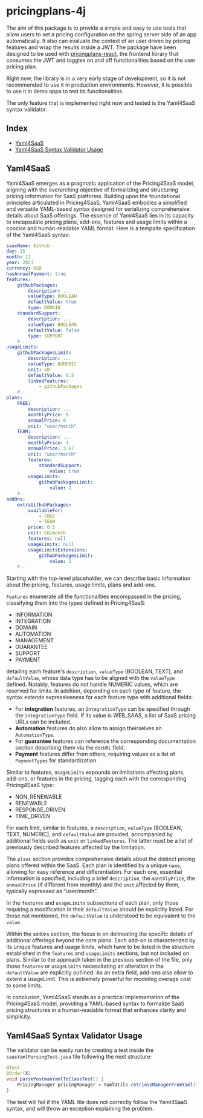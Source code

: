 # pricingplans-4j

The aim of this package is to provide a simple and easy to use tools that allow users to set a pricing configuration on the spring server side of an app automatically. It also can evaluate the context of an user driven by pricing features and wrap the results inside a JWT. The package have been designed to be used with [pricingplans-react](https://github.com/isa-group/pricingplans-react.git), the frontend library that consumes the JWT and toggles on and off functionalities based on the user pricing plan.

Right now, the library is in a very early stage of development, so it is not recommended to use it in production environments. However, it is possible to use it in demo apps to test its functionalities. 

The only feature that is implemented right now and tested is the Yaml4SaaS syntax validator.

## Index

- [Yaml4SaaS](#yaml4saas)
- [Yaml4SaaS Syntax Validator Usage](#yaml4saas-syntax-validator-usage)

## Yaml4SaaS

Yaml4SaaS emerges as a pragmatic application of the Pricing4SaaS model, aligning with the overarching objective of formalizing and structuring pricing information for SaaS platforms. Building upon the foundational principles articulated in Pricing4SaaS, Yaml4SaaS embodies a simplified and versatile YAML-based syntax designed for serializing comprehensive details about SaaS offerings. The essence of Yaml4SaaS lies in its capacity to encapsulate pricing plans, add-ons, features and usage limits within a concise and human-readable YAML format. Here is a tempalte specification of the Yaml4SaaS syntax:

```yaml
saasName: GitHub
day: 15
month: 11
year: 2023
currency: USD
hasAnnualPayment: true
features:
    githubPackages:
        description: ...
        valueType: BOOLEAN
        defaultValue: true
        type: DOMAIN
    standardSupport:
        description: ...
        valueType: BOOLEAN
        defaultValue: false
        type: SUPPORT
    #...
usageLimits:
    githubPackagesLimit:
        description: ...
        valueType: NUMERIC
        unit: GB
        defaultValue: 0.5
        linkedFeatures:
            - githubPackages
    #...
plans:
    FREE:
        description: ...
        monthlyPrice: 0
        annualPrice: 0
        unit: "user/month"
    TEAM:
        description: ...
        monthlyPrice: 4
        annualPrice: 3.67
        unit: "user/month"
        features: 
            standardSupport:
                value: true
        usageLimits: 
            githubPackagesLimit:
                value: 2
    #...
addOns:
    extraGithubPackages:
        availableFor:
            - FREE
            - TEAM
        price: 0.5
        unit: GB/month
        features: null
        usageLimits: null
        usageLimitsExtensions:
            githubPackagesLimit:
                value: 1
    #...
```

Starting with the top-level placeholder, we can describe basic information about the pricing, features, usage limits, plans and add-ons.

`Features` enumerate all the functionalities encompassed in the pricing, classifying them into the types defined in Pricing4SaaS: 

- INFORMATION
- INTEGRATION
- DOMAIN
- AUTOMATION
- MANAGEMENT
- GUARANTEE
- SUPPORT
- PAYMENT

detailing each feature's `description`, `valueType` (BOOLEAN, TEXT), and `defaultValue`, whose data type has to be aligned with the `valueType` defined. Notably, features do not handle NUMERIC values, which are reserved for limits. In addition, depending on each type of feature, the syntax  extends expressiveness for each feature type with additional fields:

- For **integration** features, an `IntegrationType` can be specified through the `integrationType` field. If its value is WEB\_SAAS, a list of SaaS pricing URLs can be included.
- **Automation** features do also allow to assign theirselves an `AutomationType`.
- For **guarantee** features can reference the corresponding documentation section describing them via the `docURL` field.
- **Payment** features differ from others, requiring values as a list of `PaymentTypes` for standardization.


Similar to features, `UsageLimits` expounds on limitations affecting plans, add-ons, or features in the pricing, tagging each with the corresponding Pricing4SaaS type:


- NON_RENEWABLE
- RENEWABLE
- RESPONSE_DRIVEN
- TIME_DRIVEN


For each limit, similar to features, a `description`, `valueType` (BOOLEAN, TEXT, NUMERIC), and `defaultValue` are provided, accompanied by additional fields such as `unit` or `linkedFeatures`. The latter must be a list of previously described features affected by the limitation.

The `plans` section provides comprehensive details about the distinct pricing plans offered within the SaaS. Each plan is identified by a unique `name`, allowing for easy reference and differentiation. For each one, essential information is specified, including a brief `description`, the `monthlyPrice`, the `annualPrice` (if different from monthly) and the `unit` affected by them, typically expressed as "user/month".

In the `features` and `usageLimits` subsections of each plan, only those requiring a modification in their `defaultValue` should be explicitly listed. For those not mentioned, the `defaultValue` is understood to be equivalent to the `value`.

Within the `addOns` section, the focus is on delineating the specific details of additional offerings beyond the core plans. Each add-on is characterized by its unique features and usage limits, which have to be listed in the structure established in the `features` and `usageLimits` sections, but not included on plans. Similar to the approach taken in the previous section of the file, only those `features` or `usageLimits` necessitating an alteration in the `defaultValue` are explicitly outlined. As an extra field, add-ons also allow to extent a usageLimit. This is extremely powerful for modeling overage cost to some limits.

In conclusion, Yaml4SaaS stands as a practical implementation of the Pricing4SaaS model, providing a YAML-based syntax to formalize SaaS pricing structures in a human-readable format that enhances clarity and simplicity.

## Yaml4SaaS Syntax Validator Usage

The validator can be easily run by creating a test inside the `saasYamlParsingTest.java` file following the next structure:

```java
@Test
@Order(X)
void parsePostmanYamlToClassTest() {
    PricingManager pricingManager = YamlUtils.retrieveManagerFromYaml("pricing/{NAME_OF_YOUR_FILE}.yml");
}
```

The test will fail if the YAML file does not correctly follow the Yaml4SaaS syntax, and will throw an exception explaining the problem.

<!-- ## Installation

The package have been build to be used with maven. To install it, just add the following dependencies to your pom.xml file:

```xml
<dependencies>
    
    ...

    <!-- PRICINGPLANS-4J -->
<!--
    <dependency>
        <groupId>io.github.isa-group</groupId>
        <artifactId>pricingplans-4j</artifactId>
        <version>{version}</version>
    </dependency>

    ...

</dependencies>
``` -->

<!-- ## Pricing Configuration

The packages uses a YAML file to represent all the pricing configuration, which includes: plans specifications, features used, values of these features for each plan… 

The file must be placed inside the resources folder of the project, and must have the structure of this example:

```yaml
saasName: GitHub
day: 15
month: 11
year: 2023
currency: USD
hasAnnualPayment: true
features:
    githubPackages:
        description: ...
        valueType: BOOLEAN
        defaultValue: true
        type: DOMAIN
    standardSupport:
        description: ...
        valueType: BOOLEAN
        defaultValue: false
        type: SUPPORT
    #...
usageLimits:
    githubPackagesLimit:
        description: ...
        valueType: NUMERIC
        unit: GB
        defaultValue: 0.5
        linkedFeatures:
            - githubPackages
    #...
plans:
    FREE:
        description: ...
        monthlyPrice: 0
        annualPrice: 0
        unit: "user/month"
    TEAM:
        description: ...
        monthlyPrice: 4
        annualPrice: 3.67
        unit: "user/month"
        features: 
            standardSupport:
                value: true
        usageLimits: 
            githubPackagesLimit:
                value: 2
    #...
addOns:
    extraGithubPackages:
        availableFor:
            - FREE
            - TEAM
        price: 0.5
        unit: GB/month
        features: null
        usageLimits: null
        usageLimitsExtensions:
            githubPackagesLimit:
                value: 1
    #...
``` -->



<!-- Important notes to have in mind while configuring the YAML:

- The `features` section must contain all the features that are going to be used in the app. Each feature must have a `description`, a `valueType`, a `defaultValue`, a `unit` with whom the limit is measured and a list of `linkedFeatures` affected by the limit. 

  The `type` can be `NUMERIC` (handles Integer, Double, Long…), `TEXT` (handles String) or `BOOLEAN` (handles Boolean). 

  The `defaultValue` must be a value supported by the type of the feature:
  
  - If the `type` is `CONDITION`, the `defaultValue` must be a boolean. 
  - If the `type` is `NUMERIC`, the `defaultValue` must be: integer, double, long… 
  - If the `type` is `TEXT`, the `defaultValue` must be a string. 

  The `expression` must be a string `SPEL` expression that evaluates the value of the feature. It can access the data of the user context using the `userContext` variable, while the plan's is available through `planContext`. For example, considering a user context that contains the following information:

  ```json
  {
    "username": "John",
    "feature1use": 2,
  }
  ```

  If we want to check if the use of the feature exceeds its limit, the `SPEL` expression should be:

  ```yaml
  # ...
  feature1:
    # ...
    expression: userContext['feature1use'] <= planContext['feature1']
    # ...
  ```

  It's also possible to define a server side evaluation that will be used to evaluate any feature using @PricingPlanAware annotation. This use can be interesting on NUMERIC features, let's see an example.

  If we have a button on the UI to add items to a list, it should be only available while the amount of products is under the feature limit, so when it is reached, the button disapears. The expression that models this behaviour will be the following:

  ```yaml
  # ...
  feature1:
    # ...
    expression: userContext['feature1use'] < planContext['feature1']
    # ...
  ```

  However, on the server side, we should consider that the application has a valid state if the limit is not exceeded, which is evaluated with the following expression:

  ```yaml
  # ...
  feature1:
    # ...
    expression: userContext['feature1use'] <= planContext['feature1']
    # ...
  ```

  To handle this type of situations, features configuration includes an optional `serverExpression` attribute that will be used to evaluate the feature on the server side (when using @PricingPlanAware annotation). If this attribute is not defined, the `expression` will be used instead on any evaluation context. The snippet below shows how to define the situation described above:

  ```yaml
  # ...
  feature1:
    # ...
    expression: userContext['feature1use'] < planContext['feature1']
    serverExpression: userContext['feature1use'] <= planContext['feature1']
    # ...
  ```


- Each feature inside a plan must have a name that match with one of the declared in the `features` section. Each of this features must only contains a `value` attribute of a type supported by the feature. The `value` attribute can also can be set to `null` if you want the library to consider the `defaultValue` as the value of the field.

  The library will automatically add the rest of the attributes when parsing YAML to PricingManager. -->

<!-- ## Java objects to manage pricing

The package provides a set of java objects that model the YAML configuration. These objects can be used to access information about the pricing all over the app.

### PricingManager

This class is the main object of the package. It contains all the information about the pricing configuration and can be used to evaluate the context of an user and generate a JWT with the results.

```java
public class PricingManager {
    public Map<String, Plan> plans;
    public Map<String, Feature> features;

    // Getters and setters...
}
```

The name of each plan and feature is used as a key to access the information of the object. For example, to access the price of the plan `BASIC` we can use:

```java
pricingManager.getPlans().get("BASIC").getPrice();
```

### Plan

This class models the information of a plan. It contains the name, description, price and currency of the plan, as well as a map of the features used by the plan.

```java
public class Plan {
    public String description;
    public Double price;
    public String currency;
    public Map<String, Feature> features;

    // Getters and setters...

    // toString()
}
```

### Feature

This class models the information of a feature.

```java
public class Feature {
    public String description;
    public FeatureType type;
    public Object defaultValue;
    public Object value;
    public String expression;

    // Getters and setters...

    // toString()
}
```

The class also includes a method called `prepareToPlanWriting()`. It is used to prepare the object to be written inside a plan in the YAML file by removing the setting the value of all the attributes to `null`, except `value`.

## Usage

The package provides up to three different main classes to manage pricing inside our application.

### PricingContext

This abstract class is the key to manage the YAML configuration inside a spring app. It provides a set of configurable methods that need to be implemented inside a new component that extends this class to use other classes of the package. Inside your spring project, create the following component:

```java

import io.github.isagroup.PricingContext;

@Component
public class PricingConfiguration extends PricingContext {

    @Override
    public String getJwtSecret(){
        // This method must return the JWT secret that should be used to create tokens
    }

    @Override
    public String getConfigFilePath(){
        // This method must return the configuration file path relative to the resources folder
    }

    @Override
    public Object getUserAuthorities() {
        // This method should return the object used inside the application to determine the authority of the user inside the JWT.
    }

    @Override
    public Map<String, Object> getUserContext() {
        // This method should return the user context that will be used to evaluate the pricing plan.
        // It should be considered which users has accessed the service and what information is available.
    }

    @Override
    public String getUserPlan() {
        // This method should return the plan name of the current user.
        // With this information, the library will be able to build the Plan object of the user from the configuration.
    }
    
}

```

By creating this component inside your project, spring will be able to use this information wherever it is needed.

The class also provides a set of methods that can be used to retrieve information about the pricing configuration anywhere in the app. By injecting the component in any class, the following methods can be used:

- **getPlanContext**: Returns a Map<String, Plan> that represents the plan context that is going to be evaluated.

- **getFeatures**: Returns the features declared on the pricing configuration.

- **getPricingManager**: Maps the information of the YAML configuration file to a PricingManager object to easily operate with pricing properties.

### PricingEvaluatorUtil

It can be used to evaluate the context of an user compared to his plan and generate a JWT with the results, using a single java method. This class consumes the information of the configured PricingContext to perform its operations.

Once a class that extends from PricingContext exists inside the spring app, PricingEvaluatorUtil can be injected in any bean by using @Autowired. Once declared, the token can be generated using the `generateUserToken` method anywhere. It requires no parameters and returns a `String` with the JWT token. This is an example:

```java
import io.github.isagroup.PricingEvaluatorUtil;

@Component
public class MyComponent {

    @Autowired
    private PricingEvaluatorUtil pricingEvaluatorUtil;

    public String myMethod() {
        String token = pricingEvaluatorUtil.generateUserToken();
        return token;
    }
}
```

The class also contains a method that modifies a given JWT by changing the evaluation of the given feature by a String expression that will be evaluated on the client side of the application and returns the new version. The following snippet is an example of this method:

```java
// ...

String firstToken = pricingEvaluatorUtil.generateUserToken();
String newToken = pricingEvaluatorUtil.addExpressionToToken(firstToken, "feature1", "userContext['feature1use'] < planContext['feature1']");

Map<String, Map<String, Object>> features = jwtUtils.getFeaturesFromJwtToken(newToken);

// ...
```

Considering just two NUMERIC features, this function could have generated a JWT that has the following payload:

```
{
  "features": {
    "feature1": {
      "eval": "userContext['feature1use'] < planContext['feature1']",
      "limit": 2,
      "used": 2
    },
    "feature2": {
      "eval": true,
      "limit": 5,
      "used": 1
    },
  },
  "sub": "admin1",
  "exp": 1687705951,
  "userContext": {
    ...
  },
  "iat": 1687705864,
  "authorities": {
    "password": "4dm1n",
    "role": "admin",
    "username": "admin1"
  },
  "planContext": {
    ...
  }
}
```

### PricingService

This class offers a set of methods that can be used to manage the pricing configuration without manually modifying the YAML file. It can be used to retrieve, add, remove or modify plans and features.

| **Method**                                                                  | **Description**                                                                                                                                                                                                                                                                  |
|-----------------------------------------------------------------------------|----------------------------------------------------------------------------------------------------------------------------------------------------------------------------------------------------------------------------------------------------------------------------------|
| Plan getPlanFromName(String planName)                                       | Returns the plan of the configuration that matchs the given name.                                                                                                                                                                                                                |
| void addPlanToConfiguration(String name, Plan plan)                         | Adds a new plan to the current pricing configuration. The plan must not exist and must contain all the  features declared on the configuration. It is recommended  to use the PricingContext.getFeatures() method to get the  list of features that appear in the configuration. |
| void addFeatureToConfiguration(String name, Feature feature)                | Creates a new global feature in the pricing configuration and adds  it to all the plans using its default value.                                                                                                                                                                 |
| void setPlanFeatureValue(String planName, String featureName, Object value) | Modifies a plan's feature value. In order to do that, the plan  must exist in the PricingContext that is being used. A feature  with the given feature name must also exist.                                                                                                     |
| void setPlanPrice(String planName, Double newPrice)                         | Modifies a plan's price. In order to do that, the plan must exist  in the PricingContext that is being used.                                                                                                                                                                     |
| void setFeatureExpression(String featureName, String expression)            | Modifies a feature's expression. In order to do that, the feature  must exist in the PricingContext that is being used.                                                                                                                                                          |
| void setFeatureType(String featureName, FeatureType newType)                | Modifies a feature's type. In order to do that, the feature must  exist in the PricingContext that is being used.                                                                                                                                                                |
| void setPricingConfiguration(PricingManager pricingManager)                 | Receives a PricingManager object and writes it to the pricing configuration file.                                                                                                                                                                                                |
| void removePlanFromConfiguration(String name)                               | Removes a plan from the pricing configuration. In order to do that,  it must exist in the PricingContext that is being used.                                                                                                                                                     |
| void removeFeatureFromConfiguration(String name)                            | Removes a feature from the pricing configuration. In order to do  that, it must exist in the PricingContext that is being used. The  method also removes the feature from all the plans that include it.                                                                         |                                                                    |

As any other spring service, to use this class it must be injected in any bean using @Autowired. Once declared, the methods can be used to manage the pricing configuration.

## Extra functionalities

The library also provides an method level annotation called @PricingPlanAware that receives a string called `featureId` as paramater. This feature must exist inside the pricing configuration.
By combining the use of this annotation with the spring's @Transactional, it is possible to automate feature checking on the service layer of the application.

The annotation performs an evaluation of the feature right after the method is executed. If the evaluation determines that the pricing plan is not being respected, a PricingPlanEvaluationException is thrown, so all the changes made are removed by the @Transactional annotation rollback. On the other hand, if the evaluation is correct, the changes are commited and the method returns normally.

The following snippet is an example of the use of this annotation inside a demo app service:

```java
// ...

@PricingPlanAware(featureId = "maxPets")
@Transactional(rollbackFor = { DuplicatedPetNameException.class, PricingPlanEvaluationException.class })
public Pet savePet(Pet pet) throws DataAccessException, DuplicatedPetNameException {
  Pet otherPet = getPetWithNameAndIdDifferent(pet);
  if (otherPet != null && !otherPet.getId().equals(pet.getId())) {
    throw new DuplicatedPetNameException();
  } else
    petRepository.save(pet);

  

  return pet;
}

// ...
``` -->